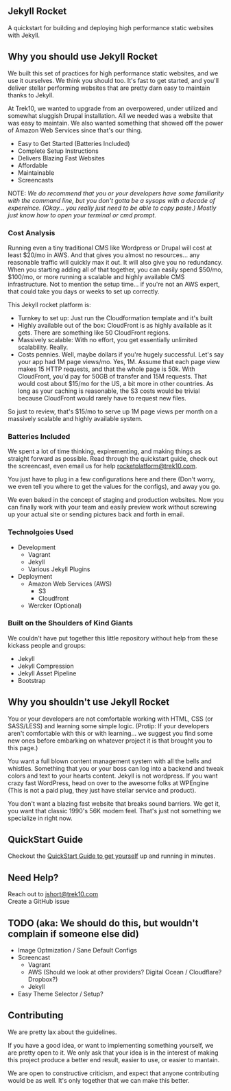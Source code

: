 Jekyll Rocket
----------

A quickstart for building and deploying high performance static websites with Jekyll.  

## Why you should use Jekyll Rocket

We built this set of practices for high performance static websites, and we use it ourselves. We think you should too. It's fast to get started, and you'll deliver stellar performing websites that are pretty darn easy to maintain thanks to Jekyll.  
  
At Trek10, we wanted to upgrade from an overpowered, under utilized and somewhat sluggish Drupal installation. All we needed was a website that was easy to maintain. We also wanted something that showed off the power of Amazon Web Services since that's our thing.  
  
- Easy to Get Started (Batteries Included)
- Complete Setup Instructions
- Delivers Blazing Fast Websites
- Affordable
- Maintainable
- Screencasts

NOTE: _We do recommend that you or your developers have some familiarity with the command line, but you don't gotta be a sysops with a decade of expereince. (Okay... you really just need to be able to copy paste.) Mostly just know how to open your terminal or cmd prompt._  

### Cost Analysis

Running even a tiny traditional CMS like Wordpress or Drupal will cost at least $20/mo in AWS. And that gives you almost no resources... any reasonable traffic will quickly max it out. It will also give you no redundancy. When you starting adding all of that together, you can easily spend $50/mo, $100/mo, or more running a scalable and highly available CMS infrastructure. Not to mention the setup time... if you're not an AWS expert, that could take you days or weeks to set up correctly.

This Jekyll rocket platform is:
- Turnkey to set up: Just run the Cloudformation template and it's built
- Highly available out of the box: CloudFront is as highly available as it gets. There are something like 50 CloudFront regions.
- Massively scalable: With no effort, you get essentially unlimited scalability. Really.
- Costs pennies. Well, maybe dollars if you're hugely successful. Let's say your app had 1M page views/mo. Yes, 1M. Assume that each page view makes 15 HTTP requests, and that the whole page is 50k. With CloudFront, you'd pay for 50GB of transfer and 15M requests. That would cost about $15/mo for the US, a bit more in other countries. As long as your caching is reasonable, the S3 costs would be trivial because CloudFront would rarely have to request new files.

So just to review, that's $15/mo to serve up 1M page views per month on a massively scalable and highly available system.

### Batteries Included

We spent a lot of time thinking, expirementing, and making things as straight forward as possible. Read through the quickstart guide, check out the screencast, even email us for help rocketplatform@trek10.com.  
  
You just have to plug in a few configurations here and there (Don't worry, we even tell you where to get the values for the configs), and away you go.

We even baked in the concept of staging and production websites. Now you can finally work with your team and easily preview work without screwing up your actual site or sending pictures back and forth in email.


### Technolgoies Used

- Development
  - Vagrant
  - Jekyll
  - Various Jekyll Plugins
- Deployment
  - Amazon Web Services (AWS)
    - S3
    - Cloudfront
  - Wercker (Optional)

### Built on the Shoulders of Kind Giants  

We couldn't have put together this little repository without help from these kickass people and groups:  
  
- Jekyll
- Jekyll Compression
- Jekyll Asset Pipeline
- Bootstrap
  
## Why you shouldn't use Jekyll Rocket
  
You or your developers are not comfortable working with HTML, CSS (or SASS/LESS) and learning some simple logic. (Protip: If your developers aren't comfortable with this or with learning... we suggest you find some new ones before embarking on whatever project it is that brought you to this page.)  
  
You want a full blown content management system with all the bells and whistles. Something that you or your boss can log into a backend and tweak colors and text to your hearts content. Jekyll is not wordpress. If you want crazy fast WordPress, head on over to the awesome folks at WPEngine (This is not a paid plug, they just have stellar service and product).  
  
You don't want a blazing fast website that breaks sound barriers. We get it, you want that classic 1990's 56K modem feel. That's just not something we specialize in right now.  

## QuickStart Guide

Checkout the [QuickStart Guide to get yourself](../master/quickstart_guide.md) up and running in minutes.

## Need Help?

Reach out to jshort@trek10.com  
Create a GitHub issue

## TODO (aka: We should do this, but wouldn't complain if someone else did)


- Image Optmization / Sane Default Configs
- Screencast
  - Vagrant
  - AWS (Should we look at other providers? Digital Ocean / Cloudflare? Dropbox?)
  - Jekyll
- Easy Theme Selector / Setup?


## Contributing

We are pretty lax about the guidelines.  
  
If you have a good idea, or want to implementing something yourself, we are pretty open to it.
We only ask that your idea is in the interest of making this project produce a better end result, easier to use, or easier to mantain.  
  
We are open to constructive criticism, and expect that anyone contributing would be as well. It's only together that we can make this better.


